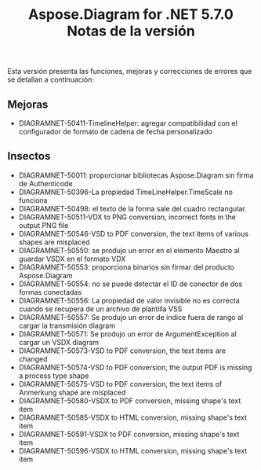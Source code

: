 ﻿---
title: Aspose.Diagram for .NET 5.7.0 Notas de la versión
type: docs
weight: 30
url: /es/net/aspose-diagram-for-net-5-7-0-release-notes/
---
Esta versión presenta las funciones, mejoras y correcciones de errores que se detallan a continuación:
## **Mejoras**
- DIAGRAMNET-50411-TimelineHelper: agregar compatibilidad con el configurador de formato de cadena de fecha personalizado
## **Insectos**
- DIAGRAMNET-50011: proporcionar bibliotecas Aspose.Diagram sin firma de Authenticode
- DIAGRAMNET-50396-La propiedad TimeLineHelper.TimeScale no funciona
- DIAGRAMNET-50498: el texto de la forma sale del cuadro rectangular.
- DIAGRAMNET-50511-VDX to PNG conversion, incorrect fonts in the output PNG file 
- DIAGRAMNET-50546-VSD to PDF conversion, the text items of various shapes are misplaced 
- DIAGRAMNET-50550: se produjo un error en el elemento Maestro al guardar VSDX en el formato VDX
- DIAGRAMNET-50553: proporciona binarios sin firmar del producto Aspose.Diagram
- DIAGRAMNET-50554: no se puede detectar el ID de conector de dos formas conectadas
- DIAGRAMNET-50556: La propiedad de valor invisible no es correcta cuando se recupera de un archivo de plantilla VSS
- DIAGRAMNET-50557: Se produjo un error de índice fuera de rango al cargar la transmisión diagram
- DIAGRAMNET-50571: Se produjo un error de ArgumentException al cargar un VSDX diagram
- DIAGRAMNET-50573-VSD to PDF conversion, the text items are changed 
- DIAGRAMNET-50574-VSD to PDF conversion, the output PDF is missing a process type shape 
- DIAGRAMNET-50575-VSD to PDF conversion, the text items of Anmerkung shape are misplaced 
- DIAGRAMNET-50580-VSDX to PDF conversion, missing shape's text item 
- DIAGRAMNET-50585-VSDX to HTML conversion, missing shape's text item 
- DIAGRAMNET-50591-VSDX to PDF conversion, missing shape's text item 
- DIAGRAMNET-50596-VSDX to HTML conversion, missing shape's text item
